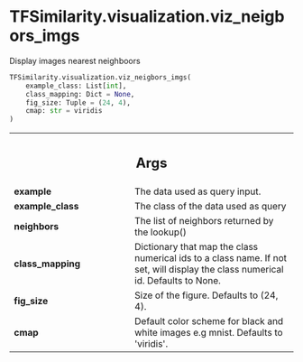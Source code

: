 # TFSimilarity.visualization.viz_neigbors_imgs





Display images nearest neighboors

```python
TFSimilarity.visualization.viz_neigbors_imgs(
    example_class: List[int],
    class_mapping: Dict = None,
    fig_size: Tuple = (24, 4),
    cmap: str = viridis
)
```



<!-- Placeholder for "Used in" -->


<!-- Tabular view -->
 <table class="responsive fixed orange">
<colgroup><col width="214px"><col></colgroup>
<tr><th colspan="2"><h2 class="add-link">Args</h2></th></tr>

<tr>
<td>
<b>example</b>
</td>
<td>
The data used as query input.
</td>
</tr><tr>
<td>
<b>example_class</b>
</td>
<td>
The class of the data used as query
</td>
</tr><tr>
<td>
<b>neighbors</b>
</td>
<td>
The list of neighbors returned by the lookup()
</td>
</tr><tr>
<td>
<b>class_mapping</b>
</td>
<td>
Dictionary that map the class numerical ids to a class
name. If not set, will display the class numerical id.
Defaults to None.
</td>
</tr><tr>
<td>
<b>fig_size</b>
</td>
<td>
Size of the figure. Defaults to (24, 4).
</td>
</tr><tr>
<td>
<b>cmap</b>
</td>
<td>
Default color scheme for black and white images e.g mnist.
Defaults to 'viridis'.
</td>
</tr>
</table>

